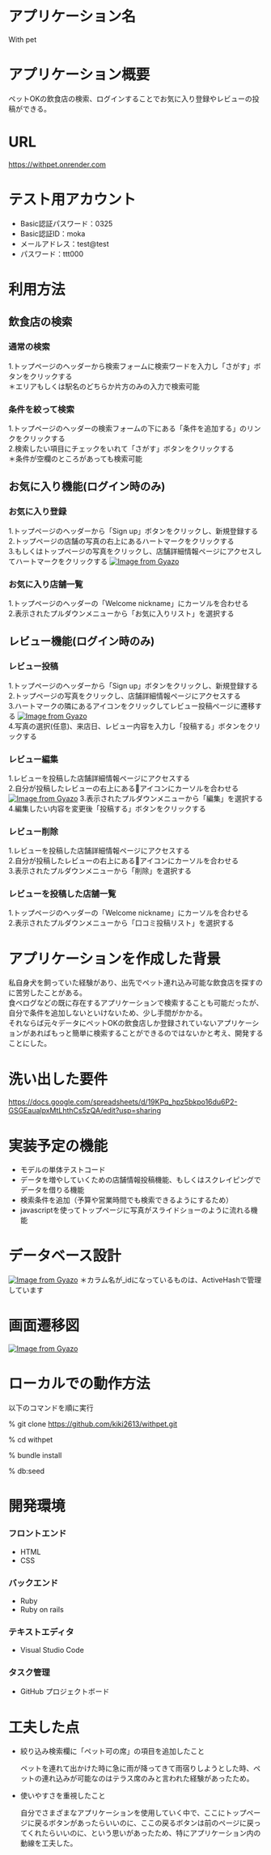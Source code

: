 # アプリケーション名　
With pet

# アプリケーション概要
ペットOKの飲食店の検索、ログインすることでお気に入り登録やレビューの投稿ができる。

# URL
https://withpet.onrender.com


# テスト用アカウント
- Basic認証パスワード：0325
- Basic認証ID：moka
- メールアドレス：test@test
- パスワード：ttt000

# 利用方法
## 飲食店の検索
### 通常の検索
1.トップページのヘッダーから検索フォームに検索ワードを入力し「さがす」ボタンをクリックする  
＊エリアもしくは駅名のどちらか片方のみの入力で検索可能

### 条件を絞って検索
1.トップページのヘッダーの検索フォームの下にある「条件を追加する」のリンクをクリックする  
2.検索したい項目にチェックをいれて「さがす」ボタンをクリックする  
＊条件が空欄のところがあっても検索可能

## お気に入り機能(ログイン時のみ)
### お気に入り登録
1.トップページのヘッダーから「Sign up」ボタンをクリックし、新規登録する  
2.トップページの店舗の写真の右上にあるハートマークをクリックする  
3.もしくはトップページの写真をクリックし、店舗詳細情報ページにアクセスしてハートマークをクリックする
[![Image from Gyazo](https://i.gyazo.com/affafb271b3d7c09ecff876f3e6c2370.gif)](https://gyazo.com/affafb271b3d7c09ecff876f3e6c2370)

### お気に入り店舗一覧
1.トップページのヘッダーの「Welcome nickname」にカーソルを合わせる  
2.表示されたプルダウンメニューから「お気に入りリスト」を選択する

## レビュー機能(ログイン時のみ)
### レビュー投稿
1.トップページのヘッダーから「Sign up」ボタンをクリックし、新規登録する  
2.トップページの写真をクリックし、店舗詳細情報ページにアクセスする  
3.ハートマークの隣にあるアイコンをクリックしてレビュー投稿ページに遷移する
[![Image from Gyazo](https://i.gyazo.com/51657419114f51f81870a349d0557227.gif)](https://gyazo.com/51657419114f51f81870a349d0557227)  
4.写真の選択(任意)、来店日、レビュー内容を入力し「投稿する」ボタンをクリックする

### レビュー編集
1.レビューを投稿した店舗詳細情報ページにアクセスする  
2.自分が投稿したレビューの右上にある🔽アイコンにカーソルを合わせる
[![Image from Gyazo](https://i.gyazo.com/a40e823f99d9b285e46bc60e548a2de9.gif)](https://gyazo.com/a40e823f99d9b285e46bc60e548a2de9)
3.表示されたプルダウンメニューから「編集」を選択する  
4.編集したい内容を変更後「投稿する」ボタンをクリックする

### レビュー削除
1.レビューを投稿した店舗詳細情報ページにアクセスする  
2.自分が投稿したレビューの右上にある🔽アイコンにカーソルを合わせる  
3.表示されたプルダウンメニューから「削除」を選択する

### レビューを投稿した店舗一覧
1.トップページのヘッダーの「Welcome nickname」にカーソルを合わせる  
2.表示されたプルダウンメニューから「口コミ投稿リスト」を選択する

# アプリケーションを作成した背景
私自身犬を飼っていた経験があり、出先でペット連れ込み可能な飲食店を探すのに苦労したことがある。  
食べログなどの既に存在するアプリケーションで検索することも可能だったが、自分で条件を追加しないといけないため、少し手間がかかる。  
それならば元々データにペットOKの飲食店しか登録されていないアプリケーションがあればもっと簡単に検索することができるのではないかと考え、開発することにした。

# 洗い出した要件
https://docs.google.com/spreadsheets/d/19KPq_hpz5bkpo16du6P2-GSGEaualpxMtLhthCs5zQA/edit?usp=sharing

# 実装予定の機能
- モデルの単体テストコード
- データを増やしていくための店舗情報投稿機能、もしくはスクレイピングでデータを借りる機能
- 検索条件を追加（予算や営業時間でも検索できるようにするため）
- javascriptを使ってトップページに写真がスライドショーのように流れる機能

# データベース設計
[![Image from Gyazo](https://i.gyazo.com/3ef8024227b21b5a93e86d4c5f88fed5.png)](https://gyazo.com/3ef8024227b21b5a93e86d4c5f88fed5)
＊カラム名が_idになっているものは、ActiveHashで管理しています

# 画面遷移図
[![Image from Gyazo](https://i.gyazo.com/f84c76fd4ee7301a0c2b39cbfa5b27e1.png)](https://gyazo.com/f84c76fd4ee7301a0c2b39cbfa5b27e1)

# ローカルでの動作方法
以下のコマンドを順に実行
 
% git clone https://github.com/kiki2613/withpet.git

% cd withpet

% bundle install

% db:seed

# 開発環境
### フロントエンド
- HTML
- CSS
### バックエンド
- Ruby
- Ruby on rails
### テキストエディタ
- Visual Studio Code
### タスク管理
- GitHub プロジェクトボード

# 工夫した点
- 絞り込み検索欄に「ペット可の席」の項目を追加したこと

   ペットを連れて出かけた時に急に雨が降ってきて雨宿りしようとした時、ペットの連れ込みが可能なのはテラス席のみと言われた経験があったため。
- 使いやすさを重視したこと

  自分でさまざまなアプリケーションを使用していく中で、ここにトップページに戻るボタンがあったらいいのに、ここの戻るボタンは前のページに戻ってくれたらいいのに、という思いがあったため、特にアプリケーション内の動線を工夫した。